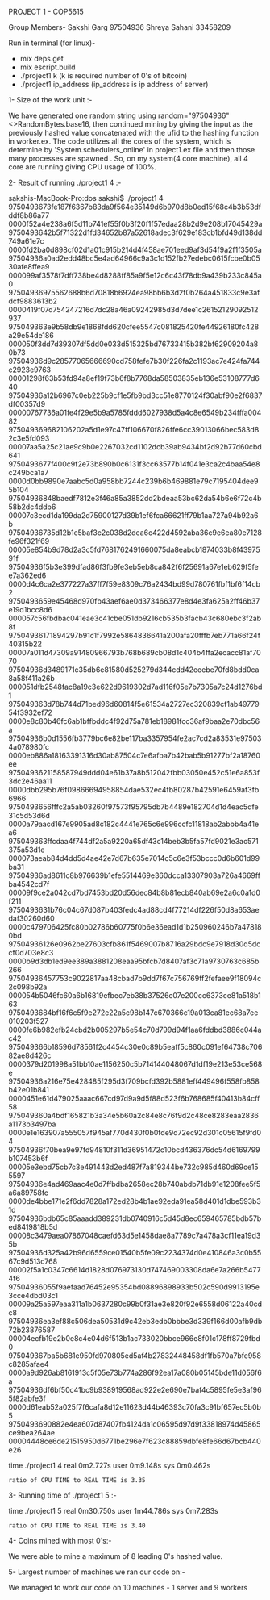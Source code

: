
PROJECT 1 - COP5615

Group Members-
 Sakshi Garg     97504936
 Shreya Sahani   33458209


Run in terminal (for linux)-
   - mix deps.get
   - mix escript.build
   - ./project1 k (k is required number of 0's of bitcoin)
   - ./project1 ip_address (ip_address is ip address of server)


1-  Size of the work unit :-

We have generated one random string using random="97504936"<>RandomBytes.base16, then continued mining by giving the input as the previously hashed value concatenated with the ufid to the hashing function in worker.ex.
The code utilizes all the cores of the system, which is determine by 'System.schedulers_online' in project1.ex file and then those many processes are spawned . So, on my system(4 core machine), all 4 core are running giving CPU usage of 100%.
    

2- Result of running ./project1 4 :-

sakshis-MacBook-Pro:dos sakshi$ ./project1 4
9750493673fe187f6367b83da9f564e35149d6b970d8b0ed15f68c4b3b53dfddf8b86a77  0000f52a4e238a6f5d11b741ef55f0b3f20f1f57edaa28b2d9e208b17045429a
9750493642b5f71322d1fd34652b87a52618adec3f629e183cb1bfd49d138dd749a61e7c  0000fd2ba0d898cf02d1a01c915b214d4f458ae701eed9af3d54f9a2f1f3505a
97504936a0ad2edd48bc5e4ad64966c9a3c1d152fb27edebc0615fcbe0b0530afe8ffea9  000099af3578f7dff738be4d8288ff85a9f5e12c6c43f78db9a439b233c845a0
97504936975562688b6d70818b6924ea98bb6b3d2f0b264a451833c9e3afdcf9883613b2  0000419f07d754247216d7dc28a46a09242985d3d7dee1c26152129092512937
975049363e9b58db9e1868fdd620cfee5547c081825420fe44926180fc428a29e54de186  000050f3dd7d39307df5dd0e033d515325bd76733415b382bf62909204a80b73
97504936d9c28577065666690cd758fefe7b30f226fa2c1193ac7e424fa744c2923e9763  00001298f63b53fd94a8ef19f73b6f8b7768da58503835eb136e53108777d640
97504936a12b6967c0eb225b9cf1e5fb9bd3cc51e8770124f30abf90e2f6837df00357d9  00000767736a01fe4f29e5b9a5785fddd6027938d5a4c8e6549b234fffa00482
975049369682106202a5d1e97c47ff106670f826ffe6cc39013066bec583d82c3e5fd093  00007aa5a25c21ae9c9b0e2267032cd1102dcb39ab9434bf2d92b77d60cbd641
9750493677f400c9f2e73b890b0c6131f3cc63577b14f041e3ca2c4baa54e8c249bca1a7  0000d0bb9890e7aabc5d0a958bb7244c239b6b469881e79c7195404dee95b104
97504936848baedf7812e3f46a85a3852dd2bdeaa53bc62da54b6e6f72c4b58b2dc4ddb6  00007c3ecd1da199da2d75900127d39b1ef6fca66621ff79b1aa727a94b92a6b
97504936735d12b1e5baf3c2c038d2dea6c422d4592aba36c9e6ea80e7128fe96f321f69  00005e854b9d78d2a3c5fd7681762491660075da8eabcb1874033b8f4397591f
97504936f5b3e399dfad86f3fb9fe3eb5eb8ca842f6f25691a67e1eb629f5fee7a362ed6  0000d4c6ca2e377227a37ff7f59e8309c76a2434bd99d780761fbf1bf6f14cb2
9750493659e45468d970fb43aef6ae0d373466377e8d4e3fa625a2ff46b37e19d1bcc8d6  000057c56fbdbac041eae3c41cbe051db9216cb535b3facb43c680ebc3f2ab8f
97504936171894297b91c1f7992e5864836641a200afa20fffb7eb771a66f24f40315b22  00007a011d47309a91480966793b768b689cb08d1c404b4ffa2ecacc81af7070
97504936d3489171c35db6e81580d525279d344cdd42eeebe70fd8bdd0ca8a58f411a26b  000051dfb2548fac8a19c3e622d9619302d7ad116f05e7b7305a7c24d1276bd1
975049363d78b744d71bed96d60814f5e61534a2727ec320839cf1ab4977954f3932ef72  0000e8c80b46fc6ab1bffbddc4f92d75a781eb18981fcc36af9baa2e70dbc56a
97504936b0d1556fb3779bc6e82be117ba3357954fe2ac7cd2a83531e975034a078980fc  0000eb886a18163391316d30ab87504c7e6afba7b42bab5b91277bf2a18760ee
9750493621158587949ddd04e61b37a8b512042fbb03050e452c51e6a853f3dc2e46aa11  0000dbb295b76f09866694958854dae532ec4fb80287b42591e6459af3fb6966
9750493656fffc2a5ab03260f97573f95795db7b4489e182704d1d4eac5dfe31c5d53d6d  0000a79aacd167e9905ad8c182c4441e765c6e996ccfc11818ab2abbb4a41ea6
975049363ffcdaa4f744df2a5a9220a65df43c14beb3b5fa57fd9021e3ac571375a53d1e  000073aeab84d4dd5d4ae42e7d67b635e7014c5c6e3f53bccc0d6b601d99ba31
97504936ad8611c8b976639b1efe5514469e360dcca13307903a726a4669ffba4542cd7f  00009f9ce2a042cd7bd7453bd20d56dec84b8b81ecb840ab69e2a6c0a1d0f211
9750493631b76c04c67d087b403fedc4ad88cd4f77214df226f50d8a653aedaf30260d60  0000c479706425fc80b02786b60775f0b6e36ead1d1b250960246b7a478180bd
97504936126e0962be27603cfb861f5469007b8716a29bdc9e7918d30d5dccf0d703e8c3  0000b9d3db1ed9ee389a3881208eaa95bfcb7d8407af3c71a9730763c685b266
97504936457753c9022817aa48cbad7b9dd7f67c756769ff2fefaee9f18094c2c098b92a  000054b5046fc60a6b16819efbec7eb38b37526c07e200cc6373ce81a518b163
9750493684bf16f6c5f9e272e22a5c98b147c670366c19a013ca81ec68a7ee010203f527  0000fe6b982efb24cbd2b005297b5e54c70d799d94f1aa6fddbd3886c044ac42
975049366b18596d78561f2c4454c30e0c89b5eaff5c860c091ef64738c70682ae8d426c  0000379d201998a51bb10ae1156250c5b714144048067d1df19e213e53ce568e
97504936a216e75e428485f295d3f709bcfd392b5881eff449496f558fb858b42e01b841  0000451e61d479025aaac667cd97d9a9d5f88d523f6b768685f40413b84cff58
975049360a4bdf165821b3a34e5b60a2c84e8c76f9d2c48ce8283eaa2836a1173b3497ba  0000e1e163907a555057f945af770d430f0b0fde9d72ec92d301c05615f9fd04
97504936f70bea9e97fd94810f311d36951472c10bcd436376dc54d6169799b107453b6f  00005e3ebd75cb7c3e491443d2ed487f7a819344be732c985d460d69ce155597
97504936e4ad469aac4e0d7ffbdba2658ec28b740abdb71db91e1208fee5f5a6a89758fc  0000de4bbe171e2f6dd7828a172ed28b4b1ae92eda91ea58d401d1dbe593b31d
97504936bdb65c85aaadd389231db0740916c5d45d8ec659465785bdb57bed8419818b5d  00008c3479aea07867048caefd63d5e1458dae8a7789c7a478a3cf11ea19d35b
97504936d325a42b96d6559ce01540b5fe09c2234374d0e410846a3c0b5567c9d513c768  00002f5a1c0347c6614d1828d076973130d747469003308da6e7a266b54774f6
97504936055f9aefaad76452e95354bd08896898933b502c590d9913195e3cce4dbd03c1  00009a25a597eaa311a1b0637280c99b0f31ae3e820f92e6558d06122a40cdc8
97504936ea3ef88c506dea50531d9c42eb3edb0bbbe3d339f166d00afb9db72b23876587  00004ecfb19e2b0e8c4e04d6f513b1ac733020bbce966e8f01c178ff8729fbd0
975049367ba5b681e950fd970805ed5af4b27832448458df1fb570a7bfe958c8285afae4  0000a9d926ab8161913c5f05e73b774a286f92ea17a080b05145bde11d056f6a
97504936df6bf50c41bc9b938919568ad922e2e690e7baf4c5895fe5e3af965f82abfe3f  0000d61eab52a025f7f6cafa8d12e11623d44b46393c70fa3c91bf657ec5b0b5
9750493690882e4ea607d87407fb4124da1c06595d97d9f33818974d45865ce9bea264ae  00004448ce6de21515950d6771be296e7f623c88859dbfe8fe66d67bcb440e26

time ./project1 4
    real    0m2.727s
    user    0m9.148s
    sys     0m0.462s

    ratio of CPU TIME to REAL TIME is 3.35

3-  Running time of ./project1 5 :-

   time ./project1 5
   real	  0m30.750s
   user	  1m44.786s
   sys	  0m7.283s

    ratio of CPU TIME to REAL TIME is 3.40

4- Coins mined with most 0's:-

  We were able to mine a maximum of 8 leading 0's hashed value. 

5- Largest number of machines we ran our code on:-

  We managed to work our code on 10 machines - 1 server and 9 workers